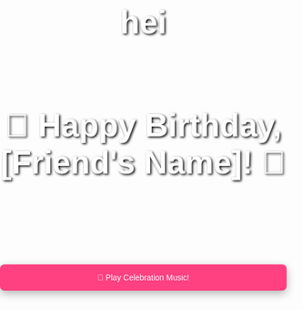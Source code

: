 # hei
<!DOCTYPE html>
<html lang="en">
<head>
  <meta charset="UTF-8" />
  <meta name="viewport" content="width=device-width, initial-scale=1.0"/>
  <title>Happy Birthday!</title>
  <style>
    body {
      margin: 0;
      padding: 0;
      background: url('https://source.unsplash.com/1600x900/?birthday,balloons') no-repeat center/cover;
      font-family: 'Comic Sans MS', cursive, sans-serif;
      text-align: center;
      color: #fff;
      height: 100vh;
      display: flex;
      flex-direction: column;
      justify-content: center;
    }
    h1 {
      font-size: 4em;
      text-shadow: 2px 2px 4px #000;
      animation: pulse 1s infinite;
    }
    p {
      font-size: 1.5em;
      animation: fade-in 3s forwards;
      opacity: 0;
    }
    @keyframes pulse {
      0%, 100% {transform: scale(1);}
      50% {transform: scale(1.05);}
    }
    @keyframes fade-in {
      to {opacity: 1;}
    }
    button {
      margin-top: 20px;
      padding: 15px 30px;
      font-size: 1em;
      border: none;
      border-radius: 8px;
      background: #ff4081;
      color: #fff;
      cursor: pointer;
      box-shadow: 0 5px 15px rgba(0,0,0,0.3);
    }
    button:hover {
      background: #e73370;
    }
  </style>
</head>
<body>
  <h1>🎉 Happy Birthday, [Friend's Name]! 🎂</h1>
  <p id="wish">Wishing you a day full of joy, love & amazing surprises!</p>
  <button onclick="playTunes()">🎵 Play Celebration Music!</button>

  <audio id="bgMusic" src="https://your-audio-source.mp3" loop></audio>

  <script>
    function playTunes() {
      const audio = document.getElementById('bgMusic');
      audio.play();
    }
    window.addEventListener('DOMContentLoaded', () => {
      document.getElementById('wish').style.opacity = 1;
    });
  </script>
</body>
</html>
